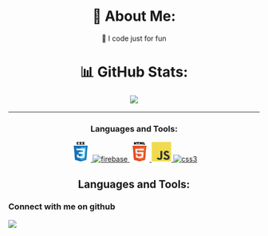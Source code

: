 <div align="center">

#  💫 About Me:
🔭 I code just for fun



# 📊 GitHub Stats:

<!--![](https://github-readme-stats.vercel.app/api?username=m1nchaka&theme=radical&hide_border=false&include_all_commits=false&count_private=false)<br/> -->

<!--![](https://github-readme-streak-stats.herokuapp.com/?user=m1nchaka&theme=radical&hide_border=false)<br/> -->

![](https://github-readme-stats.vercel.app/api/top-langs/?username=m1nchaka&theme=radical&hide_border=false&include_all_commits=false&count_private=false&layout=compact)


---


<!-- Proudly created with GPRM ( https://gprm.itsvg.in ) -->



<h3 align="center">Languages and Tools:</h3>
<p align="center"> <a href="https://www.w3schools.com/css/" target="_blank" rel="noreferrer"> <img src="https://raw.githubusercontent.com/devicons/devicon/master/icons/css3/css3-original-wordmark.svg" alt="css3" width="40" height="40"/> </a> <a href="https://firebase.google.com/" target="_blank" rel="noreferrer"> <img src="https://www.vectorlogo.zone/logos/firebase/firebase-icon.svg" alt="firebase" width="40" height="40"/> </a> <a href="https://www.w3schools.com/html/default.asp" target="_blank" rel="noreferrer"> <img src="https://raw.githubusercontent.com/devicons/devicon/master/icons/html5/html5-original-wordmark.svg" alt="html5" width="40" height="40"/> </a> <a href="https://www.w3schools.com/js/" target="_blank" rel="noreferrer"> <img src="https://raw.githubusercontent.com/devicons/devicon/master/icons/javascript/javascript-original.svg" alt="javascript" width="40" height="40"/> </a>  <a href="https://www.w3schools.com/c/c_intro.php" target="_blank" rel="noreferrer"> <img src="https://upload.wikimedia.org/wikipedia/commons/thumb/1/18/C_Programming_Language.svg/926px-C_Programming_Language.svg.png" alt="css3" width="40" height="40"/> </a> </p>
<h2 align="center">Languages and Tools:</h2>

<h3 align="left">Connect with me on github</h3>
<p align="left">
</p>
</div>

[![](https://visitcount.itsvg.in/api?id=m1nchaka&icon=7&color=6)](https://visitcount.itsvg.in)
